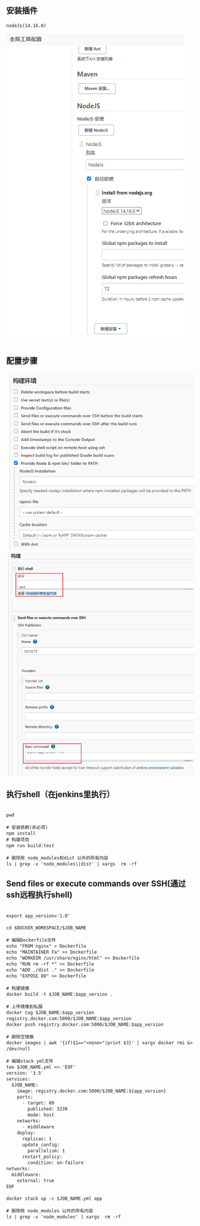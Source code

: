 ## 安装插件
    nodeJs(14.16.0)
![img.png](img/构建nodeJs项目/img_2.png)
## 配置步骤
![img.png](img/构建nodeJs项目/img.png)
![img_1.png](img/构建nodeJs项目/img_1.png)
## 执行shell（在jenkins里执行）
```shell

pwd

# 安装依赖(非必须)
npm install
# 构建项目
npm run build:test

# 删除除 node_modules和dist 以外的所有内容
ls | grep -v 'node_modules\|dist' | xargs  rm -rf

```
## Send files or execute commands over SSH(通过ssh远程执行shell)
```shell

export app_version='1.0'

cd $DOCKER_WORKSPACE/$JOB_NAME

# 编辑Dockerfile文件
echo "FROM nginx" > Dockerfile
echo "MAINTAINER Fa" >> Dockerfile
echo "WORKDIR /usr/share/nginx/html" >> Dockerfile
echo "RUN rm -rf *" >> Dockerfile
echo "ADD ./dist ." >> Dockerfile
echo "EXPOSE 80" >> Dockerfile

# 构建镜像
docker build -t $JOB_NAME:$app_version .

# 上传镜像到私服
docker tag $JOB_NAME:$app_version registry.docker.com:5000/$JOB_NAME:$app_version
docker push registry.docker.com:5000/$JOB_NAME:$app_version

# 删除空镜像
docker images | awk '{if($1=="<none>")print $3}' | xargs docker rmi &> /dev/null

# 编辑stack yml文件
tee $JOB_NAME.yml <<-'EOF'
version: '3.5'
services:
  $JOB_NAME:
    image: registry.docker.com:5000/$JOB_NAME:${app_version}
    ports:
      - target: 80
        published: 3230
        mode: host
    networks:
      - middleware
    deploy:
      replicas: 1
      update_config:
        parallelism: 1
      restart_policy:
        condition: on-failure
networks:
  middleware:
    external: true
EOF

docker stack up -c $JOB_NAME.yml app

# 删除除 node_modules 以外的所有内容
ls | grep -v 'node_modules' | xargs  rm -rf

```